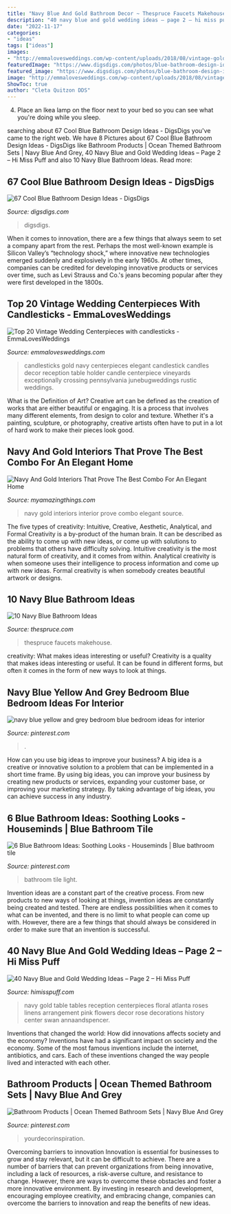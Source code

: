 ```yaml
---
title: "Navy Blue And Gold Bathroom Decor ~ Thespruce Faucets Makehouse"
description: "40 navy blue and gold wedding ideas – page 2 – hi miss puff"
date: "2022-11-17"
categories:
- "ideas"
tags: ["ideas"]
images:
- "http://emmalovesweddings.com/wp-content/uploads/2018/08/vintage-gold-candlesticks-with-navy-candles-wedding-centerpiece.jpg"
featuredImage: "https://www.digsdigs.com/photos/blue-bathroom-design-ideas-28-554x737.jpg"
featured_image: "https://www.digsdigs.com/photos/blue-bathroom-design-ideas-28-554x737.jpg"
image: "http://emmalovesweddings.com/wp-content/uploads/2018/08/vintage-gold-candlesticks-with-navy-candles-wedding-centerpiece.jpg"
ShowToc: true
author: "Cleta Quitzon DDS"
---
```



4. Place an Ikea lamp on the floor next to your bed so you can see what you're doing while you sleep.

	

		
searching about 67 Cool Blue Bathroom Design Ideas - DigsDigs you've came to the right web. We have 8 Pictures about 67 Cool Blue Bathroom Design Ideas - DigsDigs like Bathroom Products | Ocean Themed Bathroom Sets | Navy Blue And Grey, 40 Navy Blue and Gold Wedding Ideas – Page 2 – Hi Miss Puff and also 10 Navy Blue Bathroom Ideas. Read more:
		
    
## 67 Cool Blue Bathroom Design Ideas - DigsDigs

<img loading=lazy src="https://www.digsdigs.com/photos/blue-bathroom-design-ideas-28-554x737.jpg" onerror="this.onerror=null;this.src='https://tse4.mm.bing.net/th?id=OIP.IloTdmvdlvCYisCuwdt0YwHaJ2&amp;pid=15.1';" alt="67 Cool Blue Bathroom Design Ideas - DigsDigs">

_Source: digsdigs.com_

>digsdigs. 

	

When it comes to innovation, there are a few things that always seem to set a company apart from the rest. Perhaps the most well-known example is Silicon Valley’s “technology shock,” where innovative new technologies emerged suddenly and explosively in the early 1960s. At other times, companies can be credited for developing innovative products or services over time, such as Levi Strauss and Co.'s jeans becoming popular after they were first developed in the 1800s.

    
## Top 20 Vintage Wedding Centerpieces With Candlesticks - EmmaLovesWeddings

<img loading=lazy src="http://emmalovesweddings.com/wp-content/uploads/2018/08/vintage-gold-candlesticks-with-navy-candles-wedding-centerpiece.jpg" onerror="this.onerror=null;this.src='https://tse1.mm.bing.net/th?id=OIP.qz4obQYCdM7do4mETD3OJwHaLG&amp;pid=15.1';" alt="Top 20 Vintage Wedding Centerpieces with candlesticks - EmmaLovesWeddings">

_Source: emmalovesweddings.com_

>candlesticks gold navy centerpieces elegant candlestick candles decor reception table holder candle centerpiece vineyards exceptionally crossing pennsylvania junebugweddings rustic weddings. 

	

What is the Definition of Art?
Creative art can be defined as the creation of works that are either beautiful or engaging. It is a process that involves many different elements, from design to color and texture. Whether it's a painting, sculpture, or photography, creative artists often have to put in a lot of hard work to make their pieces look good.

    
## Navy And Gold Interiors That Prove The Best Combo For An Elegant Home

<img loading=lazy src="http://myamazingthings.com/wp-content/uploads/2017/10/navy-gold-interior-9.jpg" onerror="this.onerror=null;this.src='https://tse3.mm.bing.net/th?id=OIP.pdUGIMR6qR0df3z-8HHOHgHaFi&amp;pid=15.1';" alt="Navy And Gold Interiors That Prove The Best Combo For An Elegant Home">

_Source: myamazingthings.com_

>navy gold interiors interior prove combo elegant source. 

	

The five types of creativity: Intuitive, Creative, Aesthetic, Analytical, and Formal
Creativity is a by-product of the human brain. It can be described as the ability to come up with new ideas, or come up with solutions to problems that others have difficulty solving. Intuitive creativity is the most natural form of creativity, and it comes from within. Analytical creativity is when someone uses their intelligence to process information and come up with new ideas. Formal creativity is when somebody creates beautiful artwork or designs.

    
## 10 Navy Blue Bathroom Ideas

<img loading=lazy src="https://www.thespruce.com/thmb/Hhrq-UCwQngVP_pmfE2lnIHw4fc=/960x0/filters:no_upscale():max_bytes(150000):strip_icc()/navypaint-5c1c0a3f46e0fb00014f3d11.jpg" onerror="this.onerror=null;this.src='https://tse2.mm.bing.net/th?id=OIP.ZWUQMJuI1kXlG799A5e6ZgHaLJ&amp;pid=15.1';" alt="10 Navy Blue Bathroom Ideas">

_Source: thespruce.com_

>thespruce faucets makehouse. 

	

creativity: What makes ideas interesting or useful?
Creativity is a quality that makes ideas interesting or useful. It can be found in different forms, but often it comes in the form of new ways to look at things.

    
## Navy Blue Yellow And Grey Bedroom Blue Bedroom Ideas For Interior

<img loading=lazy src="https://i.pinimg.com/736x/1f/63/82/1f638282c427bfa511dcccc708f9ce2d.jpg" onerror="this.onerror=null;this.src='https://tse2.mm.bing.net/th?id=OIP.uu5lRY7vVyRTbI3_WPUAbAHaJ3&amp;pid=15.1';" alt="navy blue yellow and grey bedroom blue bedroom ideas for interior">

_Source: pinterest.com_

>. 

	

How can you use big ideas to improve your business?
A big idea is a creative or innovative solution to a problem that can be implemented in a short time frame. By using big ideas, you can improve your business by creating new products or services, expanding your customer base, or improving your marketing strategy. By taking advantage of big ideas, you can achieve success in any industry.

    
## 6 Blue Bathroom Ideas: Soothing Looks - Houseminds | Blue Bathroom Tile

<img loading=lazy src="https://i.pinimg.com/736x/f5/6b/72/f56b72334be5d9c6b0b2a1bdbb020e54.jpg" onerror="this.onerror=null;this.src='https://tse2.mm.bing.net/th?id=OIP.j05bpAiRj1f07_f01Ko2hwHaLH&amp;pid=15.1';" alt="6 Blue Bathroom Ideas: Soothing Looks - Houseminds | Blue bathroom tile">

_Source: pinterest.com_

>bathroom tile light. 

	

Invention ideas are a constant part of the creative process. From new products to new ways of looking at things, invention ideas are constantly being created and tested. There are endless possibilities when it comes to what can be invented, and there is no limit to what people can come up with. However, there are a few things that should always be considered in order to make sure that an invention is successful.

    
## 40 Navy Blue And Gold Wedding Ideas – Page 2 – Hi Miss Puff

<img loading=lazy src="https://www.himisspuff.com/wp-content/uploads/2016/10/1920s-navy-and-gold-wedding-table.jpg" onerror="this.onerror=null;this.src='https://tse4.mm.bing.net/th?id=OIP.zoZdh6JdKrDxfzfIKZzFjwHaLG&amp;pid=15.1';" alt="40 Navy Blue and Gold Wedding Ideas – Page 2 – Hi Miss Puff">

_Source: himisspuff.com_

>navy gold table tables reception centerpieces floral atlanta roses linens arrangement pink flowers decor rose decorations history center swan annaandspencer. 

	

Inventions that changed the world: How did innovations affects society and the economy?
Inventions have had a significant impact on society and the economy. Some of the most famous inventions include the internet, antibiotics, and cars. Each of these inventions changed the way people lived and interacted with each other.

    
## Bathroom Products | Ocean Themed Bathroom Sets | Navy Blue And Grey

<img loading=lazy src="https://i.pinimg.com/736x/a1/f7/ae/a1f7ae484ad1ddd7d659376b877afcee.jpg" onerror="this.onerror=null;this.src='https://tse3.mm.bing.net/th?id=OIP.gbjSXZF1Oqm0AKrnGBwwUAHaLH&amp;pid=15.1';" alt="Bathroom Products | Ocean Themed Bathroom Sets | Navy Blue And Grey">

_Source: pinterest.com_

>yourdecorinspiration. 

	

Overcoming barriers to innovation
Innovation is essential for businesses to grow and stay relevant, but it can be difficult to achieve. There are a number of barriers that can prevent organizations from being innovative, including a lack of resources, a risk-averse culture, and resistance to change.
However, there are ways to overcome these obstacles and foster a more innovative environment. By investing in research and development, encouraging employee creativity, and embracing change, companies can overcome the barriers to innovation and reap the benefits of new ideas.


